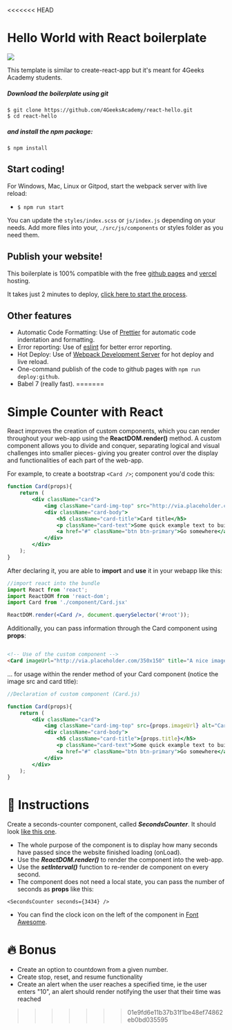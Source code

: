 <<<<<<< HEAD
# Hello World with React boilerplate
<p>
  <a href="https://gitpod.io#https://github.com/4GeeksAcademy/react-hello.git"><img src="https://raw.githubusercontent.com/4GeeksAcademy/react-hello/master/open-in-gitpod.svg?sanitize=true" />
  </a>
</p>

This template is similar to create-react-app but it's meant for 4Geeks Academy students.

##### Download the boilerplate using git

```
$ git clone https://github.com/4GeeksAcademy/react-hello.git
$ cd react-hello
```

##### and install the npm package:
```
$ npm install
```

## Start coding!

For Windows, Mac, Linux or Gitpod, start the webpack server with live reload:
- `$ npm run start`

You can update the `styles/index.scss` or `js/index.js` depending on your needs.
Add more files into your, `./src/js/components` or styles folder as you need them.

## Publish your website!

This boilerplate is 100% compatible with the free [github pages](https://pages.github.com/) and [vercel](https://vercel.com/) hosting.

It takes just 2 minutes to deploy, [click here to start the process](https://github.com/4GeeksAcademy/react-hello/blob/master/docs/DEPLOY.md).

## Other features

- Automatic Code Formatting: Use of [Prettier](https://prettier.io/) for automatic code indentation and formatting.
- Error reporting: Use of [eslint](https://eslint.org/) for better error reporting.
- Hot Deploy: Use of [Webpack Development Server](https://webpack.js.org/configuration/dev-server/) for hot deploy and live reload.
- One-command publish of the code to github pages with `npm run deploy:github`.
- Babel 7 (really fast).
=======
# Simple Counter with React

React improves the creation of custom components, which you can render throughout your web-app using the **ReactDOM.render()** method. A custom component allows you to divide and conquer, separating logical and visual challenges into smaller pieces- giving you greater control over the display and functionalities of each part of the web-app.

For example, to create a bootstrap `<Card />`; component you'd code this:

```jsx
function Card(props){
    return (
        <div className="card">
            <img className="card-img-top" src="http://via.placeholder.com/350x150" alt="Card image cap" />
            <div className="card-body">
                <h5 className="card-title">Card title</h5>
                <p className="card-text">Some quick example text to build on the card title and fill the card's content.</p>
                <a href="#" className="btn btn-primary">Go somewhere</a>
            </div>
        </div>
    );
}
```

After declaring it, you are able to **import** and **use** it in your webapp like this:

```jsx
//import react into the bundle
import React from 'react';
import ReactDOM from 'react-dom';
import Card from './component/Card.jsx'

ReactDOM.render(<Card />, document.querySelector('#root'));
```

Additionally, you can pass information through the Card component using **props**:

```html

<!-- Use of the custom component -->
<Card imageUrl="http://via.placeholder.com/350x150" title="A nice image" />

```

... for usage within the render method of your Card component (notice the image src and card title):

```jsx
//Declaration of custom component (Card.js)

function Card(props){
    return (
        <div className="card">
            <img className="card-img-top" src={props.imageUrl} alt="Card image cap" />
            <div className="card-body">
                <h5 className="card-title">{props.title}</h5>
                <p className="card-text">Some quick example text to build on the card title and fill the card's content.</p>
                <a href="#" className="btn btn-primary">Go somewhere</a>
            </div>
        </div>
    );
}
```

# 📝 Instructions

Create a seconds-counter component, called ***SecondsCounter***. It should look [like this one](https://github.com/breatheco-de/exercise-simple-counter-react/blob/master/preview.gif).

- The whole purpose of the component is to display how many seconds have passed since the website finished loading (onLoad).
- Use the ***ReactDOM.render()*** to render the component into the web-app.
- Use the ***setInterval()*** function to re-render de component on every second.
- The component does not need a local state, you can pass the number of seconds as **props** like this:

```
<SecondsCounter seconds={3434} />

```
- You can find the clock icon on the left of the component in [Font Awesome](https://fontawesome.com/).

# 🔥 Bonus
- Create an option to countdown from a given number.
- Create stop, reset, and resume functionality
- Create an alert when the user reaches a specified time, ie the user enters "10", an alert should render notifying the user that their time was reached
>>>>>>> 01e9fd6e11b37b31f1be48ef74862eb0bd035595
